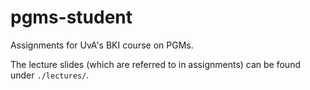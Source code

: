 # pgms-student

Assignments for UvA's BKI course on PGMs.

The lecture slides (which are referred to in assignments) can be found under `./lectures/`.

